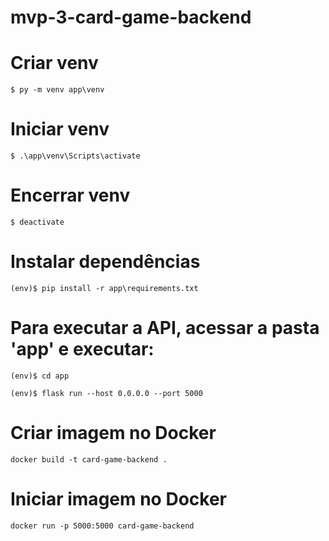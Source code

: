 # mvp-3-card-game-backend

# Criar venv

```
$ py -m venv app\venv
```

# Iniciar venv

```
$ .\app\venv\Scripts\activate
```

# Encerrar venv

```
$ deactivate
```

# Instalar dependências

```
(env)$ pip install -r app\requirements.txt
```

# Para executar a API, acessar a pasta 'app' e executar:

```
(env)$ cd app
```

```
(env)$ flask run --host 0.0.0.0 --port 5000
```

# Criar imagem no Docker

```
docker build -t card-game-backend .
```

# Iniciar imagem no Docker

```
docker run -p 5000:5000 card-game-backend
```
